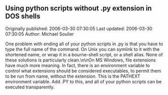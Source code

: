 ## Using python scripts without .py extension in DOS shells

Originally published: 2006-03-30 07:30:05
Last updated: 2006-03-30 07:30:05
Author: Michael Soulier

One problem with ending all of your python scripts in .py is that you have to type the full name of the command. On Unix you can symlink to it with the shortened name, or wrap it in a bourne-shell script, or a shell alias. None of these solutions is particularly clean.\n\nOn MS Windows, file extensions have much more meaning. In fact, there is an environment variable to control what extensions should be considered executables, to permit them to be run from name, without the extension. This is the PATHEXT environment variable. Add .PY to this, and all of your python scripts can be executed transparently.